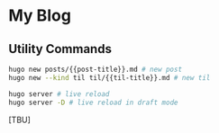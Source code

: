 # My Blog

## Utility Commands

```bash
hugo new posts/{{post-title}}.md # new post
hugo new --kind til til/{{til-title}}.md # new til

hugo server # live reload
hugo server -D # live reload in draft mode
```

[TBU]
